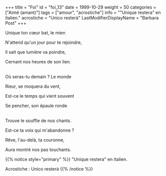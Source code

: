 +++
title = "Foi"
id = "foi_13"
date = 1999-10-29
weight = 50
categories = ["Aimé (amant)"]
tags = ["amour", "acrostiche"]
info = "\"Unique restera\" en italien."
acrostiche = "Unico resterà"
LastModifierDisplayName = "Barbara Post"
+++

Unique ton cœur bat, le mien

N'attend qu'un jour pour te rejoindre,

Il sait que lumière va poindre,

Cernant nos heures de son lien.

 \
Où seras-tu demain ? Le monde

Rieur, se moquera du vent,

Est-ce le temps qui vient souvent

Se pencher, son épaule ronde

 \
Trouve le souffle de nos chants.

Est-ce ta voix qui m'abandonne ?

Rêve, l'au-delà, ta couronne,

Aura montré nos pas touchants.

{{% notice style="primary" %}}
\"Unique restera\" en italien.

Acrostiche : Unico resterà
{{% /notice %}}
